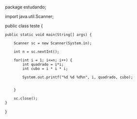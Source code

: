 package estudando;


import java.util.Scanner;

public class teste {

	public static void main(String[] args) {

		Scanner sc = new Scanner(System.in);

		int n = sc.nextInt();
		
		for(int i = 1; i<=n; i++) {
			int quadrado = i*i;
			int cubo = i * i * i;
			
			System.out.printf("%d %d %d%n", i, quadrado, cubo);
			
			
		}
		
		sc.close();
	}
}
